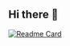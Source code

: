 ## Hi there 👋

[![Readme Card](https://github-readme-stats.vercel.app/api/pin/?username=sonys9&repo=github-readme-stats)](https://github.com/anuraghazra/github-readme-stats)
